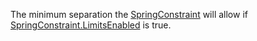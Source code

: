 The minimum separation the [SpringConstraint](https://developer.roblox.com/en-us/api-reference/class/SpringConstraint) will allow if [SpringConstraint.LimitsEnabled](https://developer.roblox.com/en-us/api-reference/property/SpringConstraint/LimitsEnabled) is true.
